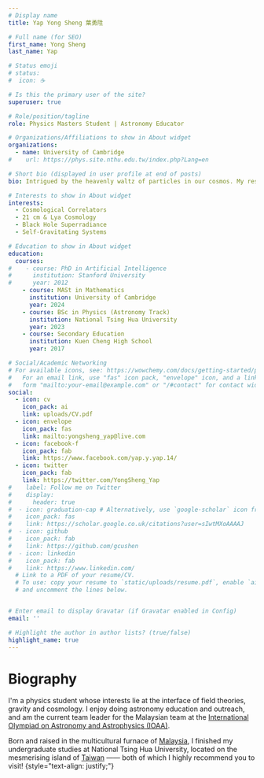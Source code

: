 ```yaml
---
# Display name
title: Yap Yong Sheng 葉勇陞

# Full name (for SEO)
first_name: Yong Sheng
last_name: Yap

# Status emoji
# status:
#  icon: ☕️

# Is this the primary user of the site?
superuser: true

# Role/position/tagline
role: Physics Masters Student | Astronomy Educator 

# Organizations/Affiliations to show in About widget
organizations:
  - name: University of Cambridge
#    url: https://phys.site.nthu.edu.tw/index.php?Lang=en

# Short bio (displayed in user profile at end of posts)
bio: Intrigued by the heavenly waltz of particles in our cosmos. My research looks into the intricate interplay between field theories, gravitation, and cosmology. 

# Interests to show in About widget
interests:
  - Cosmological Correlators
  - 21 cm & Lya Cosmology
  - Black Hole Superradiance
  - Self-Gravitating Systems

# Education to show in About widget
education:
  courses:
#    - course: PhD in Artificial Intelligence
#      institution: Stanford University
#      year: 2012
    - course: MASt in Mathematics
      institution: University of Cambridge
      year: 2024
    - course: BSc in Physics (Astronomy Track)
      institution: National Tsing Hua University
      year: 2023
    - course: Secondary Education
      institution: Kuen Cheng High School
      year: 2017

# Social/Academic Networking
# For available icons, see: https://wowchemy.com/docs/getting-started/page-builder/#icons
#   For an email link, use "fas" icon pack, "envelope" icon, and a link in the
#   form "mailto:your-email@example.com" or "/#contact" for contact widget.
social:
  - icon: cv
    icon_pack: ai
    link: uploads/CV.pdf
  - icon: envelope
    icon_pack: fas
    link: mailto:yongsheng_yap@live.com 
  - icon: facebook-f
    icon_pack: fab
    link: https://www.facebook.com/yap.y.yap.14/
  - icon: twitter
    icon_pack: fab
    link: https://twitter.com/YongSheng_Yap 
#    label: Follow me on Twitter
#    display:
#      header: true
#  - icon: graduation-cap # Alternatively, use `google-scholar` icon from `ai` icon pack
#    icon_pack: fas
#    link: https://scholar.google.co.uk/citations?user=sIwtMXoAAAAJ
#  - icon: github
#    icon_pack: fab
#    link: https://github.com/gcushen
#  - icon: linkedin
#    icon_pack: fab
#    link: https://www.linkedin.com/
  # Link to a PDF of your resume/CV.
  # To use: copy your resume to `static/uploads/resume.pdf`, enable `ai` icons in `params.yaml`,
  # and uncomment the lines below.


# Enter email to display Gravatar (if Gravatar enabled in Config)
email: ''

# Highlight the author in author lists? (true/false)
highlight_name: true
---
```


# Biography

I'm a physics student whose interests lie at the interface of field theories, gravity and cosmology. I enjoy doing astronomy education and outreach, and am the current team leader for the Malaysian team at the [International Olympiad on Astronomy and Astrophysics (IOAA)](https://www.ioaastrophysics.org/).

Born and raised in the multicultural furnace of [Malaysia](https://en.wikipedia.org/wiki/Malaysia), I finished my undergraduate studies at National Tsing Hua University, located on the mesmerising island of [Taiwan](https://en.wikipedia.org/wiki/Taiwan) —— both of which I highly recommend you to visit! 
{style="text-align: justify;"}
